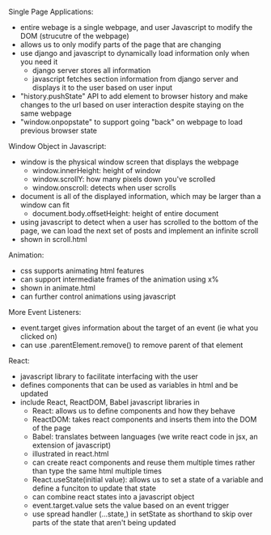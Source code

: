 Single Page Applications:
- entire webage is a single webpage, and user Javascript to modify the DOM (strucutre of the webpage)
- allows us to only modify parts of the page that are changing
- use django and javascript to dynamically load information only when you need it
  - django server stores all information
  - javascript fetches section information from django server and displays it to the user based on user input
- "history.pushState" API to add element to browser history and make changes to the url based on user interaction despite staying on the same webpage 
- "window.onpopstate" to support going "back" on webpage to load previous browser state

Window Object in Javascript:
- window is the physical window screen that displays the webpage
  - window.innerHeight: height of window
  - window.scrollY: how many pixels down you've scrolled
  - window.onscroll: detects when user scrolls
- document is all of the displayed information, which may be larger than a window can fit
  - document.body.offsetHeight: height of entire document 
- using javascript to detect when a user has scrolled to the bottom of the page, we can load the next set of posts and implement an infinite scroll
- shown in scroll.html

Animation:
- css supports animating html features
- can support intermediate frames of the animation using x%
- shown in animate.html
- can further control animations using javascript

More Event Listeners:
- event.target gives information about the target of an event (ie what you clicked on)
- can use <element>.parentElement.remove() to remove parent of that element
  
React:
- javascript library to facilitate interfacing with the user
- defines components that can be used as variables in html and be updated
- include React, ReactDOM, Babel javascript libraries in
  - React: allows us to define components and how they behave
  - ReactDOM: takes react components and inserts them into the DOM of the page
  - Babel: translates between languages (we write react code in jsx, an extension of javascript)
  - illustrated in react.html
  - can create react components and reuse them multiple times rather than type the same html multiple times
  - React.useState(initial value): allows us to set a state of a variable and define a funciton to update that state
  - can combine react states into a javascript object
  - event.target.value sets the value based on an event trigger
  - use spread handler (...state,) in setState as shorthand to skip over parts of the state that aren't being updated

